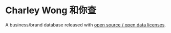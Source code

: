# Charley Wong 和你查

A business/brand database released with [open source / open data licenses](LICENSE).
